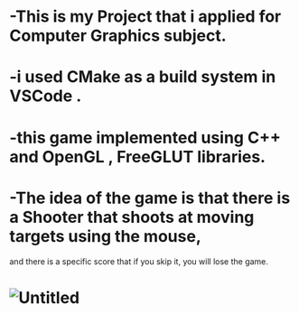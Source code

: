 # -This is my Project that i applied for Computer Graphics subject.
# -i used CMake as a build system in VSCode .
# -this game implemented using C++ and OpenGL , FreeGLUT  libraries.
# -The idea of the game is that there is a Shooter that shoots at moving targets using the mouse,
 and there is a specific score that if you skip it, you will lose the game.


 
 # ![Untitled](https://github.com/Menna-Khalid/Shooter-Game/assets/166849841/484dc728-781c-481c-9d40-1d70d088626e)

